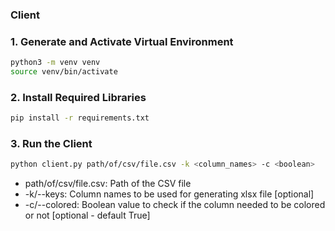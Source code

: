 ### Client ###

### 1. Generate and Activate Virtual Environment
```bash
python3 -m venv venv
source venv/bin/activate
```

### 2. Install Required Libraries
```bash
pip install -r requirements.txt
```

### 3. Run the Client
```bash
python client.py path/of/csv/file.csv -k <column_names> -c <boolean>
```
- path/of/csv/file.csv: Path of the CSV file
- -k/--keys: Column names to be used for generating xlsx file [optional]
- -c/--colored: Boolean value to check if the column needed to be colored or not [optional - default True]



